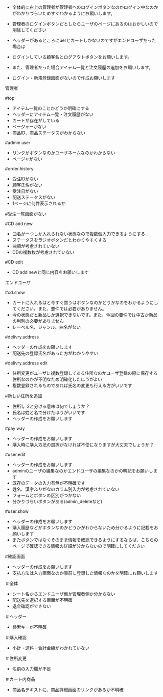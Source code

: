 
 - 全体的に右上の管理者が管理者へのログインボタンなのかログイン中なのかがわかりづらいためすぐわかるようにお願いします。
 - 管理者のログインボタンだとしたらユーザのページにあるのはおかしいので削除してください

 - ヘッダーがあるところにuerとカートしかないのですがエンドユーザだった場合は
 - ログインしている顧客名とログアウトボタンをお願いします。
 - また、管理者だった場合アイテム一覧と注文履歴の追加をお願いします。

 - ログイン・新規登録画面がないので作成お願いします


管理者

#top
 - アイテム一覧のことかどうか明確にする
 - ヘッダーにアイテム一覧・注文履歴がない
 - カートが存在がしている
 - ページャーがない
 - 商品ID、商品ステータスがわからない

#admin.user
 - リンクがボタンなのかユーザネームなのかわからない
 - ページャがない

#order.history
 - 受注IDがない
 - 顧客氏名がない
 - 受注日がない
 - 配送ステータスがない
 - 1ページに何件表示されるか

#受注一覧画面がない

#CD add new
 - 曲名が一つしか入れられない状態なので複数個入力できるようにする
 - ステータスをラジオボタンだとわかりやすくする
 - 曲順が考慮されていない
 - CDの複数枚が考慮されていない

#CD edit
 - CD add newと同じ内容をお願いします

エンドユーザ

#cd.show
 - カートに入れるはと今すぐ買うはボタンなのかどうかなのをわかるようにしてください。また、要件では必要がありません。
 - 今の状態だと新品しか選択できないです。また、今回の要件では中古か新品の判別の必要がありません
 - レーベル名、ジャンル、曲名がない

#delivry.address
 - ヘッダーの作成をお願いします
 - 配送先の登録氏名があった方がわかりやすい

#delivry.address edit
 - 住所変更がユーザに複数登録してある住所なのかユーザ登録の際に保存する住所なのかが不明なため明確化したほうがよい
 - 複数登録されるものであれば氏名の変更も行える方がいいです

#新しい住所を追加
 - 住所1，2と分ける意味は何でしょうか？
 - 氏名は姓と名で分けたほうがいいです
 - ヘッダーの作成をお願いします

#pay way
 - ヘッダーの作成をお願いします
 - 購入時に購入方法の選択がなければ不便になりますが大丈夫でしょうか？

#user.edit
 - ヘッダーの作成をお願いします
 - adminのユーザの編集なのかエンドユーザの編集なのかの明記をお願いします
 - 既存のデータの入力有無が不明確です
 - 姓名、漢字ふりがなのカラム別入力が考慮されていない
 - フォームとボタンの区別がつかない
 - 分かりづらいボタンがある(admin_deleteなど)

#user.show
 - ヘッダーの作成をお願いします
 - 購入履歴などがボタンなのかどうかがわからないため分かるように記載をお願いします
 - またボタンではなくそのまま情報を確認できるようにするならば、こちらのページで確認できる情報の詳細が分からないので明確にしてください

#確認画面
 - ヘッダーの作成をお願いします
 - 支払方法は入力画面なのか事前に登録した情報なのかを明確にお願いします

＃全体
 - シート名からエンドユーザ側か管理者側か分からない
 - 配送先を選択する画面が不明確
 - 退会確認ができない

＃ヘッダー
 - 検索キーが不明確

＃購入確認
 - 小計・送料・合計金額がわかれていない

＃住所変更
 - 名前の入力欄が不足

＃カート内商品
 - 商品名テキストに、商品詳細画面のリンクがあるか不明確
